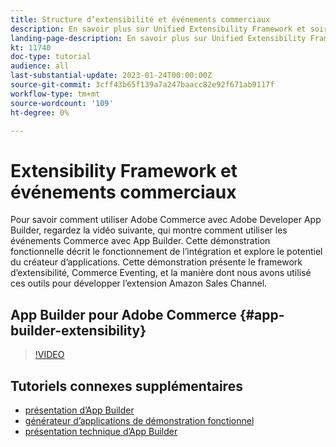 ```yaml
---
title: Structure d’extensibilité et événements commerciaux
description: En savoir plus sur Unified Extensibility Framework et soirée commerciale
landing-page-description: En savoir plus sur Unified Extensibility Framework et soirée commerciale
kt: 11740
doc-type: tutorial
audience: all
last-substantial-update: 2023-01-24T00:00:00Z
source-git-commit: 3cff43b65f139a7a247baacc82e92f671ab9117f
workflow-type: tm+mt
source-wordcount: '109'
ht-degree: 0%

---
```



# Extensibility Framework et événements commerciaux

Pour savoir comment utiliser Adobe Commerce avec Adobe Developer App Builder, regardez la vidéo suivante, qui montre comment utiliser les événements Commerce avec App Builder. Cette démonstration fonctionnelle décrit le fonctionnement de l’intégration et explore le potentiel du créateur d’applications. Cette démonstration présente le framework d’extensibilité, Commerce Eventing, et la manière dont nous avons utilisé ces outils pour développer l’extension Amazon Sales Channel.

## App Builder pour Adobe Commerce {#app-builder-extensibility}

>[!VIDEO](https://video.tv.adobe.com/v/3413328)

## Tutoriels connexes supplémentaires

- [présentation d’App Builder](../app-builder/introduction-to-app-builder.md)
- [générateur d’applications de démonstration fonctionnel](../app-builder/app-builder-functional-demonstration.md)
- [présentation technique d’App Builder](../app-builder/app-builder-technical-overview.md)
